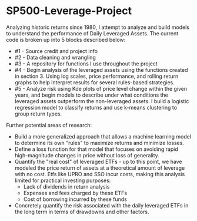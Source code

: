 # SP500-Leverage-Project
Analyzing historic returns since 1980, I attempt to analyze and build models to understand the performance of Daily Leveraged Assets. 
The current code is broken up into 5 blocks described below:
- #1 - Source credit and project info
- #2 - Data cleaning and wrangling
- #3 - A repository for functions I use throughout the project
- #4 - Begin analysis of the leveraged assets using the functions created in section 3. Using log scales, price performance, and rolling return graphs to help interpret results for several rules-based strategies. 
- #5 - Analyze risk using Kde plots of price level change within the given years, and begin models to describe under what conditions the leveraged assets outperform the non-leveraged assets. I build a logistic regression model to classify returns and use k-means clustering to group return types.

Further potential areas of research:
- Build a more generalized approach that allows a machine learning model to determine its own "rules" to maximize returns and minimize losses.
- Define a loss function for that model that focuses on avoiding rapid high-magnitude changes in price without loss of generality. 
- Quantify the "real cost" of leveraged ETFs - up to this point, we have modeled the price return of assets at a theoretical amount of leverage with no cost. Etfs like UPRO and SSO incur costs, making this analysis limited for practical investing purposes:
  - Lack of dividends in return analysis
  - Expenses and fees charged by these ETFs
  - Cost of borrowing incurred by these funds
- Concretely quantify the risk associated with the daily leveraged ETFs in the long term in terms of drawdowns and other factors. 

